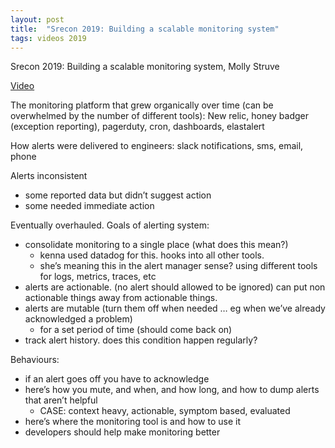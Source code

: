 ```yaml
---
layout: post
title:  "Srecon 2019: Building a scalable monitoring system"
tags: videos 2019
---
```


Srecon 2019: Building a scalable monitoring system, Molly Struve

[Video](https://www.usenix.org/conference/srecon19emea/presentation/struve)

The monitoring platform that grew organically over time (can be overwhelmed by the number of different tools): New relic, honey badger (exception reporting), pagerduty, cron, dashboards, elastalert

How alerts were delivered to engineers: slack notifications, sms, email, phone

Alerts inconsistent

* some reported data but didn’t suggest action
* some needed immediate action

Eventually overhauled. Goals of alerting system:

* consolidate monitoring to a single place (what does this mean?)
    * kenna used datadog for this. hooks into all other tools.
    * she’s meaning this in the alert manager sense? using different tools for logs, metrics, traces, etc
* alerts are actionable. (no alert should allowed to be ignored) can put non actionable things away from actionable things.
* alerts are mutable (turn them off when needed … eg when we’ve already acknowledged a problem)
    * for a set period of time (should come back on)
* track alert history. does this condition happen regularly?

Behaviours:

* if an alert goes off you have to acknowledge
* here’s how you mute, and when, and how long, and how to dump alerts that aren’t helpful
    * CASE: context heavy, actionable, symptom based, evaluated
* here’s where the monitoring tool is and how to use it
* developers should help make monitoring better
